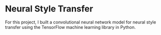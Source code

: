 # Neural Style Transfer
For this project, I built a convolutional neural network model for neural style transfer using the TensorFlow machine learning library in Python.
